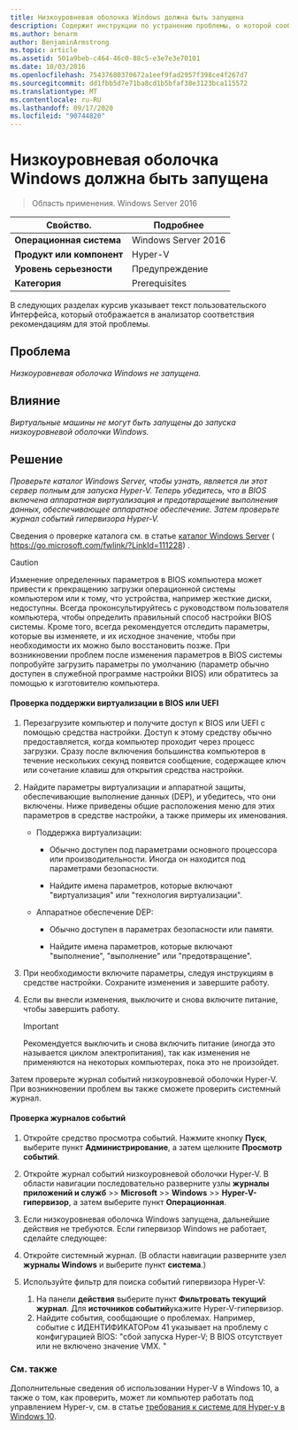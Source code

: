 ```yaml
---
title: Низкоуровневая оболочка Windows должна быть запущена
description: Содержит инструкции по устранению проблемы, о которой сообщило это правило анализатор соответствия рекомендациям.
ms.author: benarm
author: BenjaminArmstrong
ms.topic: article
ms.assetid: 501a9beb-c464-46c0-88c5-e3e7e3e70101
ms.date: 10/03/2016
ms.openlocfilehash: 75437680370672a1eef9fad2957f398ce4f267d7
ms.sourcegitcommit: dd1fbb5d7e71ba8cd1b5bfaf38e3123bca115572
ms.translationtype: MT
ms.contentlocale: ru-RU
ms.lasthandoff: 09/17/2020
ms.locfileid: "90744820"
---
```

# <a name="windows-hypervisor-must-be-running"></a>Низкоуровневая оболочка Windows должна быть запущена

>Область применения. Windows Server 2016

|Свойство.|Подробнее|
|-|-|
|**Операционная система**|Windows Server 2016|
|**Продукт или компонент**|Hyper-V|
|**Уровень серьезности**|Предупреждение|
|**Категория**|Prerequisites|

В следующих разделах курсив указывает текст пользовательского Интерфейса, который отображается в анализатор соответствия рекомендациям для этой проблемы.

## <a name="issue"></a>Проблема

*Низкоуровневая оболочка Windows не запущена.*

## <a name="impact"></a>Влияние

*Виртуальные машины не могут быть запущены до запуска низкоуровневой оболочки Windows.*

## <a name="resolution"></a>Решение

*Проверьте каталог Windows Server, чтобы узнать, является ли этот сервер полным для запуска Hyper-V. Теперь убедитесь, что в BIOS включена аппаратная виртуализация и предотвращение выполнения данных, обеспечивающее аппаратное обеспечение. Затем проверьте журнал событий гипервизора Hyper-V.*

Сведения о проверке каталога см. в статье [каталог Windows Server](https://go.microsoft.com/fwlink/?LinkId=111228) ( https://go.microsoft.com/fwlink/?LinkId=111228) .

> [!CAUTION]
> Изменение определенных параметров в BIOS компьютера может привести к прекращению загрузки операционной системы компьютером или к тому, что устройства, например жесткие диски, недоступны. Всегда проконсультируйтесь с руководством пользователя компьютера, чтобы определить правильный способ настройки BIOS системы. Кроме того, всегда рекомендуется отследить параметры, которые вы изменяете, и их исходное значение, чтобы при необходимости их можно было восстановить позже. При возникновении проблем после изменения параметров в BIOS системы попробуйте загрузить параметры по умолчанию (параметр обычно доступен в служебной программе настройки BIOS) или обратитесь за помощью к изготовителю компьютера.

#### <a name="to-verify-virtualization-support-in-the-bios-or-uefi"></a>Проверка поддержки виртуализации в BIOS или UEFI

1.  Перезагрузите компьютер и получите доступ к BIOS или UEFI с помощью средства настройки. Доступ к этому средству обычно предоставляется, когда компьютер проходит через процесс загрузки. Сразу после включения большинства компьютеров в течение нескольких секунд появится сообщение, содержащее ключ или сочетание клавиш для открытия средства настройки.

2.  Найдите параметры виртуализации и аппаратной защиты, обеспечивающие выполнение данных (DEP), и убедитесь, что они включены. Ниже приведены общие расположения меню для этих параметров в средстве настройки, а также примеры их именования.

    -   Поддержка виртуализации:

        -   Обычно доступен под параметрами основного процессора или производительности. Иногда он находится под параметрами безопасности.

        -   Найдите имена параметров, которые включают "виртуализация" или "технология виртуализации".

    -   Аппаратное обеспечение DEP:

        -   Обычно доступен в параметрах безопасности или памяти.

        -   Найдите имена параметров, которые включают "выполнение", "выполнение" или "предотвращение".

3.  При необходимости включите параметры, следуя инструкциям в средстве настройки. Сохраните изменения и завершите работу.

4.  Если вы внесли изменения, выключите и снова включите питание, чтобы завершить работу.

    > [!IMPORTANT]
    > Рекомендуется выключить и снова включить питание (иногда это называется циклом электропитания), так как изменения не применяются на некоторых компьютерах, пока это не произойдет.

Затем проверьте журнал событий низкоуровневой оболочки Hyper-V. При возникновении проблем вы также сможете проверить системный журнал.

#### <a name="to-check-the-event-logs"></a>Проверка журналов событий

1.  Откройте средство просмотра событий. Нажмите кнопку **Пуск**, выберите пункт **Администрирование**, а затем щелкните **Просмотр событий**.

2.  Откройте журнал событий низкоуровневой оболочки Hyper-V. В области навигации последовательно разверните узлы **журналы приложений и служб**  >>  **Microsoft**  >>  **Windows**  >>  **Hyper-V-гипервизор**, а затем выберите пункт **Операционная**.

3.  Если низкоуровневая оболочка Windows запущена, дальнейшие действия не требуются. Если гипервизор Windows не работает, сделайте следующее:

4.  Откройте системный журнал. (В области навигации разверните узел **журналы Windows** и выберите пункт **система**.)

5.  Используйте фильтр для поиска событий гипервизора Hyper-V:
    1. На панели **действия** выберите пункт **Фильтровать текущий журнал**. Для **источников событий**укажите Hyper-V-гипервизор.
    2. Найдите события, сообщающие о проблемах. Например, событие с ИДЕНТИФИКАТОРом 41 указывает на проблему с конфигурацией BIOS: "сбой запуска Hyper-V; В BIOS отсутствует или не включено значение VMX. "

### <a name="see-also"></a>См. также
Дополнительные сведения об использовании Hyper-V в Windows 10, а также о том, как проверить, может ли компьютер работать под управлением Hyper-v, см. в статье [требования к системе для Hyper-v в Windows 10](/virtualization/hyper-v-on-windows/reference/hyper-v-requirements).
